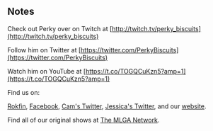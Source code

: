 ## Notes

Check out Perky over on Twitch at [http://twitch.tv/perky_biscuits](http://twitch.tv/perky_biscuits)

Follow him on Twitter at [https://twitter.com/PerkyBiscuits](https://twitter.com/PerkyBiscuits)

Watch him on YouTube at [https://t.co/TOGQCuKzn5?amp=1](https://t.co/TOGQCuKzn5?amp=1)

Find us on:

[Rokfin](https://rokfin.com/TheMadOnes), [Facebook](https://www.facebook.com/WeAreTheMad/), [Cam's Twitter](https://twitter.com/CamHarless), [Jessica's Twitter](https://twitter.com/soupcanarchist), and our [website](http://wearethemad.com).

Find all of our original shows at [The MLGA Network](https://mlganetwork.com).
